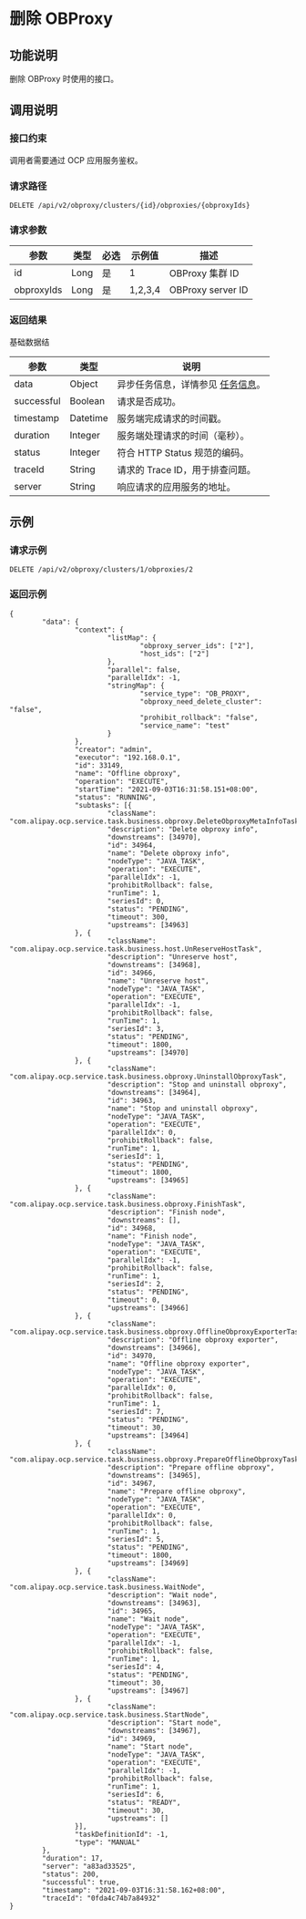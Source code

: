 删除 OBProxy 
===============================



功能说明 
-------------------------

删除 OBProxy 时使用的接口。

调用说明 
-------------------------

### 接口约束 

调用者需要通过 OCP 应用服务鉴权。

### 请求路径 

`DELETE /api/v2/obproxy/clusters/{id}/obproxies/{obproxyIds}`

### 请求参数 



|     参数     |  类型  | 必选 |   示例值   |        描述         |
|------------|------|----|---------|-------------------|
| id         | Long | 是  | 1       | OBProxy 集群 ID     |
| obproxyIds | Long | 是  | 1,2,3,4 | OBProxy server ID |





### 返回结果 

基础数据结


|     参数     |    类型    |                                说明                                |
|------------|----------|------------------------------------------------------------------|
| data       | Object   | 异步任务信息，详情参见 [任务信息](../17.appendix-1/1.dag-information.md)。 |
| successful | Boolean  | 请求是否成功。                                                          |
| timestamp  | Datetime | 服务端完成请求的时间戳。                                                     |
| duration   | Integer  | 服务端处理请求的时间（毫秒）。                                                  |
| status     | Integer  | 符合 HTTP Status 规范的编码。                                            |
| traceId    | String   | 请求的 Trace ID，用于排查问题。                                             |
| server     | String   | 响应请求的应用服务的地址。                                                    |



示例 
-----------------------

### 请求示例 

`DELETE /api/v2/obproxy/clusters/1/obproxies/2`

### 返回示例 

```unknow
{
        "data": {
                "context": {
                        "listMap": {
                                "obproxy_server_ids": ["2"],
                                "host_ids": ["2"]
                        },
                        "parallel": false,
                        "parallelIdx": -1,
                        "stringMap": {
                                "service_type": "OB_PROXY",
                                "obproxy_need_delete_cluster": "false",
                                "prohibit_rollback": "false",
                                "service_name": "test"
                        }
                },
                "creator": "admin",
                "executor": "192.168.0.1",
                "id": 33149,
                "name": "Offline obproxy",
                "operation": "EXECUTE",
                "startTime": "2021-09-03T16:31:58.151+08:00",
                "status": "RUNNING",
                "subtasks": [{
                        "className": "com.alipay.ocp.service.task.business.obproxy.DeleteObproxyMetaInfoTask",
                        "description": "Delete obproxy info",
                        "downstreams": [34970],
                        "id": 34964,
                        "name": "Delete obproxy info",
                        "nodeType": "JAVA_TASK",
                        "operation": "EXECUTE",
                        "parallelIdx": -1,
                        "prohibitRollback": false,
                        "runTime": 1,
                        "seriesId": 0,
                        "status": "PENDING",
                        "timeout": 300,
                        "upstreams": [34963]
                }, {
                        "className": "com.alipay.ocp.service.task.business.host.UnReserveHostTask",
                        "description": "Unreserve host",
                        "downstreams": [34968],
                        "id": 34966,
                        "name": "Unreserve host",
                        "nodeType": "JAVA_TASK",
                        "operation": "EXECUTE",
                        "parallelIdx": -1,
                        "prohibitRollback": false,
                        "runTime": 1,
                        "seriesId": 3,
                        "status": "PENDING",
                        "timeout": 1800,
                        "upstreams": [34970]
                }, {
                        "className": "com.alipay.ocp.service.task.business.obproxy.UninstallObproxyTask",
                        "description": "Stop and uninstall obproxy",
                        "downstreams": [34964],
                        "id": 34963,
                        "name": "Stop and uninstall obproxy",
                        "nodeType": "JAVA_TASK",
                        "operation": "EXECUTE",
                        "parallelIdx": 0,
                        "prohibitRollback": false,
                        "runTime": 1,
                        "seriesId": 1,
                        "status": "PENDING",
                        "timeout": 1800,
                        "upstreams": [34965]
                }, {
                        "className": "com.alipay.ocp.service.task.business.obproxy.FinishTask",
                        "description": "Finish node",
                        "downstreams": [],
                        "id": 34968,
                        "name": "Finish node",
                        "nodeType": "JAVA_TASK",
                        "operation": "EXECUTE",
                        "parallelIdx": -1,
                        "prohibitRollback": false,
                        "runTime": 1,
                        "seriesId": 2,
                        "status": "PENDING",
                        "timeout": 0,
                        "upstreams": [34966]
                }, {
                        "className": "com.alipay.ocp.service.task.business.obproxy.OfflineObproxyExporterTask",
                        "description": "Offline obproxy exporter",
                        "downstreams": [34966],
                        "id": 34970,
                        "name": "Offline obproxy exporter",
                        "nodeType": "JAVA_TASK",
                        "operation": "EXECUTE",
                        "parallelIdx": 0,
                        "prohibitRollback": false,
                        "runTime": 1,
                        "seriesId": 7,
                        "status": "PENDING",
                        "timeout": 30,
                        "upstreams": [34964]
                }, {
                        "className": "com.alipay.ocp.service.task.business.obproxy.PrepareOfflineObproxyTask",
                        "description": "Prepare offline obproxy",
                        "downstreams": [34965],
                        "id": 34967,
                        "name": "Prepare offline obproxy",
                        "nodeType": "JAVA_TASK",
                        "operation": "EXECUTE",
                        "parallelIdx": 0,
                        "prohibitRollback": false,
                        "runTime": 1,
                        "seriesId": 5,
                        "status": "PENDING",
                        "timeout": 1800,
                        "upstreams": [34969]
                }, {
                        "className": "com.alipay.ocp.service.task.business.WaitNode",
                        "description": "Wait node",
                        "downstreams": [34963],
                        "id": 34965,
                        "name": "Wait node",
                        "nodeType": "JAVA_TASK",
                        "operation": "EXECUTE",
                        "parallelIdx": -1,
                        "prohibitRollback": false,
                        "runTime": 1,
                        "seriesId": 4,
                        "status": "PENDING",
                        "timeout": 30,
                        "upstreams": [34967]
                }, {
                        "className": "com.alipay.ocp.service.task.business.StartNode",
                        "description": "Start node",
                        "downstreams": [34967],
                        "id": 34969,
                        "name": "Start node",
                        "nodeType": "JAVA_TASK",
                        "operation": "EXECUTE",
                        "parallelIdx": -1,
                        "prohibitRollback": false,
                        "runTime": 1,
                        "seriesId": 6,
                        "status": "READY",
                        "timeout": 30,
                        "upstreams": []
                }],
                "taskDefinitionId": -1,
                "type": "MANUAL"
        },
        "duration": 17,
        "server": "a83ad33525",
        "status": 200,
        "successful": true,
        "timestamp": "2021-09-03T16:31:58.162+08:00",
        "traceId": "0fda4c74b7a84932"
}
```


